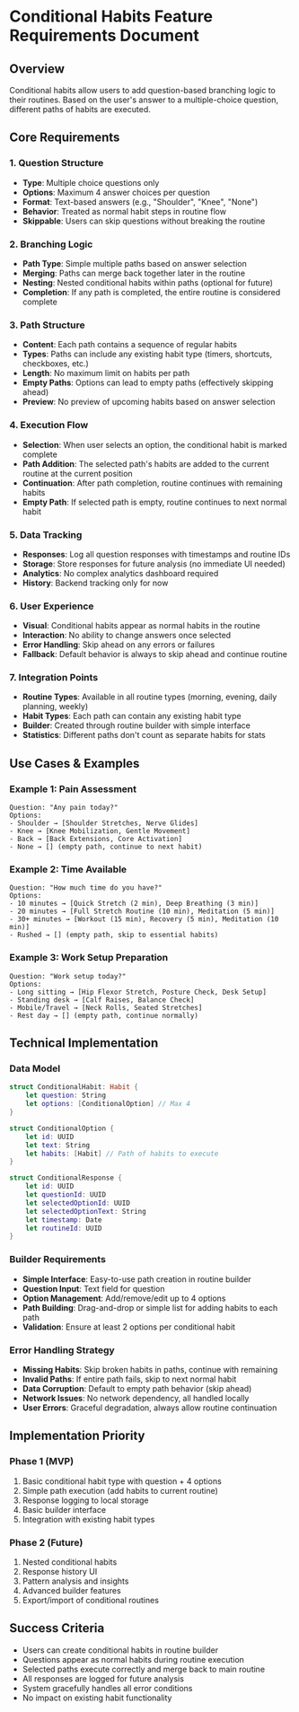 # Conditional Habits Feature Requirements Document

## Overview
Conditional habits allow users to add question-based branching logic to their routines. Based on the user's answer to a multiple-choice question, different paths of habits are executed.

## Core Requirements

### 1. Question Structure
- **Type**: Multiple choice questions only
- **Options**: Maximum 4 answer choices per question
- **Format**: Text-based answers (e.g., "Shoulder", "Knee", "None")
- **Behavior**: Treated as normal habit steps in routine flow
- **Skippable**: Users can skip questions without breaking the routine

### 2. Branching Logic
- **Path Type**: Simple multiple paths based on answer selection
- **Merging**: Paths can merge back together later in the routine
- **Nesting**: Nested conditional habits within paths (optional for future)
- **Completion**: If any path is completed, the entire routine is considered complete

### 3. Path Structure
- **Content**: Each path contains a sequence of regular habits
- **Types**: Paths can include any existing habit type (timers, shortcuts, checkboxes, etc.)
- **Length**: No maximum limit on habits per path
- **Empty Paths**: Options can lead to empty paths (effectively skipping ahead)
- **Preview**: No preview of upcoming habits based on answer selection

### 4. Execution Flow
- **Selection**: When user selects an option, the conditional habit is marked complete
- **Path Addition**: The selected path's habits are added to the current routine at the current position
- **Continuation**: After path completion, routine continues with remaining habits
- **Empty Path**: If selected path is empty, routine continues to next normal habit

### 5. Data Tracking
- **Responses**: Log all question responses with timestamps and routine IDs
- **Storage**: Store responses for future analysis (no immediate UI needed)
- **Analytics**: No complex analytics dashboard required
- **History**: Backend tracking only for now

### 6. User Experience
- **Visual**: Conditional habits appear as normal habits in the routine
- **Interaction**: No ability to change answers once selected
- **Error Handling**: Skip ahead on any errors or failures
- **Fallback**: Default behavior is always to skip ahead and continue routine

### 7. Integration Points
- **Routine Types**: Available in all routine types (morning, evening, daily planning, weekly)
- **Habit Types**: Each path can contain any existing habit type
- **Builder**: Created through routine builder with simple interface
- **Statistics**: Different paths don't count as separate habits for stats

## Use Cases & Examples

### Example 1: Pain Assessment
```
Question: "Any pain today?"
Options:
- Shoulder → [Shoulder Stretches, Nerve Glides]
- Knee → [Knee Mobilization, Gentle Movement]  
- Back → [Back Extensions, Core Activation]
- None → [] (empty path, continue to next habit)
```

### Example 2: Time Available
```
Question: "How much time do you have?"
Options:
- 10 minutes → [Quick Stretch (2 min), Deep Breathing (3 min)]
- 20 minutes → [Full Stretch Routine (10 min), Meditation (5 min)]
- 30+ minutes → [Workout (15 min), Recovery (5 min), Meditation (10 min)]
- Rushed → [] (empty path, skip to essential habits)
```

### Example 3: Work Setup Preparation
```
Question: "Work setup today?"
Options:
- Long sitting → [Hip Flexor Stretch, Posture Check, Desk Setup]
- Standing desk → [Calf Raises, Balance Check]
- Mobile/Travel → [Neck Rolls, Seated Stretches]  
- Rest day → [] (empty path, continue normally)
```

## Technical Implementation

### Data Model
```swift
struct ConditionalHabit: Habit {
    let question: String
    let options: [ConditionalOption] // Max 4
}

struct ConditionalOption {
    let id: UUID
    let text: String
    let habits: [Habit] // Path of habits to execute
}

struct ConditionalResponse {
    let id: UUID
    let questionId: UUID
    let selectedOptionId: UUID
    let selectedOptionText: String
    let timestamp: Date
    let routineId: UUID
}
```

### Builder Requirements
- **Simple Interface**: Easy-to-use path creation in routine builder
- **Question Input**: Text field for question
- **Option Management**: Add/remove/edit up to 4 options
- **Path Building**: Drag-and-drop or simple list for adding habits to each path
- **Validation**: Ensure at least 2 options per conditional habit

### Error Handling Strategy
- **Missing Habits**: Skip broken habits in paths, continue with remaining
- **Invalid Paths**: If entire path fails, skip to next normal habit
- **Data Corruption**: Default to empty path behavior (skip ahead)
- **Network Issues**: No network dependency, all handled locally
- **User Errors**: Graceful degradation, always allow routine continuation

## Implementation Priority

### Phase 1 (MVP)
1. Basic conditional habit type with question + 4 options
2. Simple path execution (add habits to current routine)
3. Response logging to local storage
4. Basic builder interface
5. Integration with existing habit types

### Phase 2 (Future)
1. Nested conditional habits
2. Response history UI
3. Pattern analysis and insights
4. Advanced builder features
5. Export/import of conditional routines

## Success Criteria
- Users can create conditional habits in routine builder
- Questions appear as normal habits during routine execution  
- Selected paths execute correctly and merge back to main routine
- All responses are logged for future analysis
- System gracefully handles all error conditions
- No impact on existing habit functionality